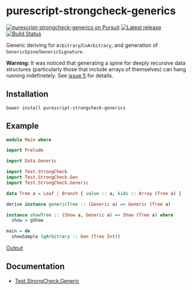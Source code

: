 # purescript-strongcheck-generics

[![purescript-strongcheck-generics on Pursuit](https://pursuit.purescript.org/packages/purescript-strongcheck-generics/badge)](http://pursuit.purescript.org/packages/purescript-strongcheck-generics)
[![Latest release](https://img.shields.io/bower/v/purescript-strongcheck-generics.svg)](https://github.com/zudov/purescript-strongcheck-generics/releases)
[![Build Status](https://travis-ci.org/zudov/purescript-strongcheck-generics.svg?branch=master)](https://travis-ci.org/zudov/purescript-strongcheck-generics)

Generic deriving for `Arbitrary`/`CoArbitrary`, and generation of `GenericSpine`/`GenericSignature`.

**Warning:** It was noticed that generating a spine for deeply recursive data structures (particularly those
that include arrays of themselves) can hang running indefinetely. See [issue 5](https://github.com/zudov/purescript-strongcheck-generics/issues/5) for details.

## Installation

```shell
bower install purescript-strongcheck-generics
```

## Example

```purescript
module Main where

import Prelude

import Data.Generic

import Test.StrongCheck
import Test.StrongCheck.Gen
import Test.StrongCheck.Generic

data Tree a = Leaf | Branch { value :: a, kids :: Array (Tree a) }

derive instance genericTree :: (Generic a) => Generic (Tree a)

instance showTree :: (Show a, Generic a) => Show (Tree a) where
  show = gShow

main = do
  showSample (gArbitrary :: Gen (Tree Int))
```

[Output](https://travis-ci.org/zudov/purescript-strongcheck-generics/builds/91160401#L733)

## Documentation

- [Test.StrongCheck.Generic](docs/Test/StrongCheck/Generic.md)
